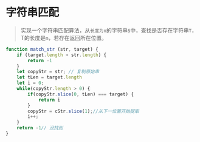 # 字符串匹配
> 实现一个字符串匹配算法，从`长度为n`的字符串`S`中，查找是否存在字符串`T`，T的长度是`m`，若存在返回所在位置。

```js
function match_str (str, target) {
    if (target.length > str.length) {
        return -1
    }
    let copyStr = str; // 复制原始串
    let tLen = target.length
    let i = 0;
    while(copyStr.length > 0) {
        if(copyStr.slice(0, tLen) === target) {
            return i
        }
        copyStr = cStr.slice(1);//从下一位置开始提取
	    i++;
    }
    return -1// 没找到
}
```